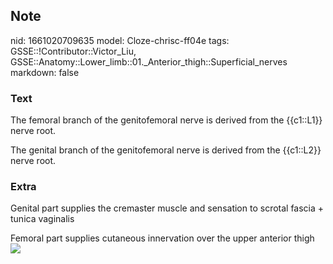 ## Note
nid: 1661020709635
model: Cloze-chrisc-ff04e
tags: GSSE::!Contributor::Victor_Liu, GSSE::Anatomy::Lower_limb::01._Anterior_thigh::Superficial_nerves
markdown: false

### Text
The femoral branch of the genitofemoral nerve is derived from the
{{c1::L1}} nerve root.
<div>
  The genital branch of the genitofemoral nerve is derived from the
  {{c1::L2}} nerve root.
</div>

### Extra
Genital part supplies the cremaster muscle and sensation to scrotal
fascia + tunica vaginalis
<div>
  Femoral part supplies cutaneous innervation over the upper
  anterior thigh
  <div><img src= 
  "The-nerve-sensory-distribution-in-the-groin-area-Adopted-from.png"></div>
</div>
